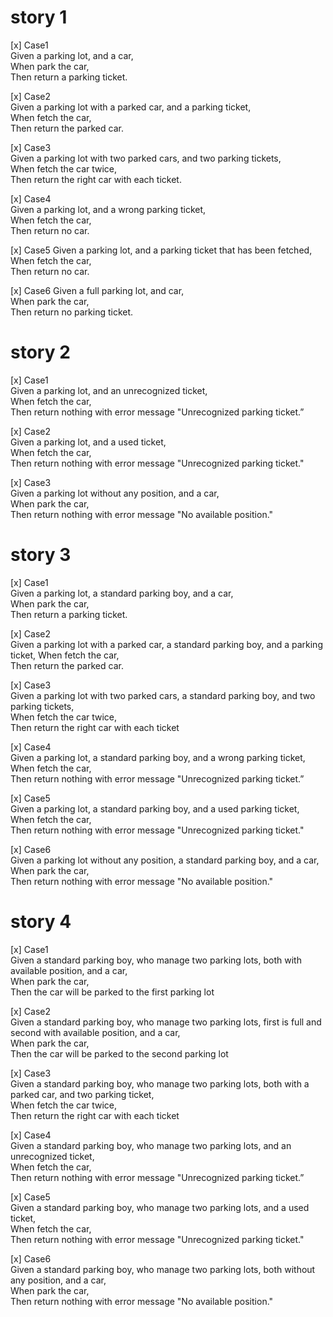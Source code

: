 # story 1
[x] Case1  
Given a parking lot, and a car,  
When park the car,  
Then return a parking ticket. 

[x] Case2  
Given a parking lot with a parked car, and a parking ticket,  
When fetch the car,  
Then return the parked car.

[x] Case3  
Given a parking lot with two parked cars, and two parking tickets,  
When fetch the car twice,  
Then return the right car with each ticket.

[x] Case4  
Given a parking lot, and a wrong parking ticket,  
When fetch the car,  
Then return no car.

[x] Case5
Given a parking lot, and a parking ticket that has been fetched,  
When fetch the car,  
Then return no car.

[x] Case6
Given a full parking lot, and car,  
When park the car,  
Then return no parking ticket.


# story 2
[x] Case1  
Given a parking lot, and an unrecognized ticket,  
When fetch the car,  
Then return nothing with error message "Unrecognized parking ticket.”

[x] Case2  
Given a parking lot, and a used ticket,  
When fetch the car,  
Then return nothing with error message "Unrecognized parking ticket."

[x] Case3  
Given a parking lot without any position, and a car,  
When park the car,  
Then return nothing with error message "No available position."


# story 3
[x] Case1  
Given a parking lot, a standard parking boy, and a car,  
When park the car,  
Then return a parking ticket.

[x] Case2  
Given a parking lot with a parked car, a standard parking boy, and a parking ticket,
When fetch the car,  
Then return the parked car.

[x] Case3  
Given a parking lot with two parked cars, a standard parking boy, and two parking
tickets,  
When fetch the car twice,  
Then return the right car with each ticket 

[x] Case4  
Given a parking lot, a standard parking boy, and a wrong parking ticket,  
When fetch the car,  
Then return nothing with error message "Unrecognized parking ticket.”

[x] Case5  
Given a parking lot, a standard parking boy, and a used parking ticket,  
When fetch the car,  
Then return nothing with error message "Unrecognized parking ticket."

[x] Case6  
Given a parking lot without any position, a standard parking boy, and a car,  
When park the car,  
Then return nothing with error message "No available position."


# story 4
[x] Case1  
Given a standard parking boy, who manage two parking lots, both with available position, and a car,  
When park the car,   
Then the car will be parked to the first parking lot  

[x] Case2  
Given a standard parking boy, who manage two parking lots, first is full and second with available position, and a car,  
When park the car,  
Then the car will be parked to the second parking lot  

[x] Case3  
Given a standard parking boy, who manage two parking lots, both with a parked car, and two parking ticket,  
When fetch the car twice,  
Then return the right car with each ticket

[x] Case4    
Given a standard parking boy, who manage two parking lots, and an unrecognized ticket,  
When fetch the car,  
Then return nothing with error message "Unrecognized parking ticket.”

[x] Case5  
Given a standard parking boy, who manage two parking lots, and a used ticket,  
When fetch the car,  
Then return nothing with error message "Unrecognized parking ticket."

[x] Case6  
Given a standard parking boy, who manage two parking lots, both without any position, and a car,  
When park the car,  
Then return nothing with error message "No available position."